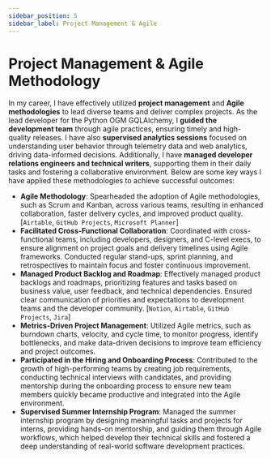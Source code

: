 ```yaml
---
sidebar_position: 5
sidebar_label: Project Management & Agile
---
```


# Project Management & Agile Methodology

In my career, I have effectively utilized **project management** and **Agile methodologies** to lead diverse teams and deliver complex projects. As the lead developer for the Python OGM GQLAlchemy, I **guided the development team** through agile practices, ensuring timely and high-quality releases. I have also **supervised analytics sessions** focused on understanding user behavior through telemetry data and web analytics, driving data-informed decisions. Additionally, I have **managed developer relations engineers and technical writers**, supporting them in their daily tasks and fostering a collaborative environment. Below are some key ways I have applied these methodologies to achieve successful outcomes:

- **Agile Methodology**: Spearheaded the adoption of Agile methodologies, such as Scrum and Kanban, across various teams, resulting in enhanced collaboration, faster delivery cycles, and improved product quality. [`Airtable`, `GitHub Projects`, `Microsoft Planner`]
- **Facilitated Cross-Functional Collaboration**: Coordinated with cross-functional teams, including developers, designers, and C-level execs, to ensure alignment on project goals and delivery timelines using Agile frameworks. Conducted regular stand-ups, sprint planning, and retrospectives to maintain focus and foster continuous improvement.
- **Managed Product Backlog and Roadmap**: Effectively managed product backlogs and roadmaps, prioritizing features and tasks based on business value, user feedback, and technical dependencies. Ensured clear communication of priorities and expectations to development teams and the developer community. [`Notion`, `Airtable`, `GitHub Projects`, `Jira`]
- **Metrics-Driven Project Management**: Utilized Agile metrics, such as burndown charts, velocity, and cycle time, to monitor progress, identify bottlenecks, and make data-driven decisions to improve team efficiency and project outcomes.
- **Participated in the Hiring and Onboarding Process**: Contributed to the growth of high-performing teams by creating job requirements, conducting technical interviews with candidates, and providing mentorship during the onboarding process to ensure new team members quickly became productive and integrated into the Agile environment. 
- **Supervised Summer Internship Program**: Managed the summer internship program by designing meaningful tasks and projects for interns, providing hands-on mentorship, and guiding them through Agile workflows, which helped develop their technical skills and fostered a deep understanding of real-world software development practices.
